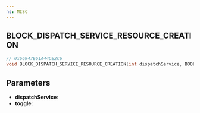 ```yaml
---
ns: MISC
---
```

## BLOCK_DISPATCH_SERVICE_RESOURCE_CREATION

```c
// 0x66947E61A44DE2C6
void BLOCK_DISPATCH_SERVICE_RESOURCE_CREATION(int dispatchService, BOOL toggle);
```

## Parameters
* **dispatchService**:
* **toggle**:
